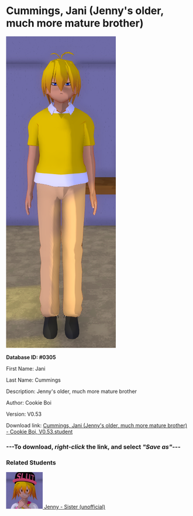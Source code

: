 # Cummings, Jani (Jenny's older, much more mature brother)

<img src="../../Files/Images/Cummings, Jani (Jenny's older, much more mature brother).png" title="Cummings, Jani (Jenny's older, much more mature brother) - Cookie Boi, V0.53">

**Database ID: #0305**

First Name: Jani

Last Name: Cummings

Description: Jenny's older, much more mature brother

Author: Cookie Boi

Version: V0.53

Download link: <a href="https://raw.githubusercontent.com/Arbiter1223/Daigaku-Gurashi-Custom-Students/master/Files/Student%20Files/Cummings%2C%20Jani%20(Jenny's%20older%2C%20much%20more%20mature%20brother)%20-%20Cookie%20Boi%2C%20V0.53.student">Cummings, Jani (Jenny's older, much more mature brother) - Cookie Boi, V0.53.student</a>

### ---**To download, _right-click_ the link, and select _"Save as"_**---

### Related Students

<a href="Cummings, Jenny (A fun and friendly pervert).md"><img src="../../Files/Thumbs/Cummings, Jenny (A fun and friendly pervert).png" height="100" width="100" title="Cummings, Jenny (A fun and friendly pervert) - YamiToast, V0.53"></a><a href="Cummings, Jenny (A fun and friendly pervert).md"> Jenny - Sister (unofficial)</a>


